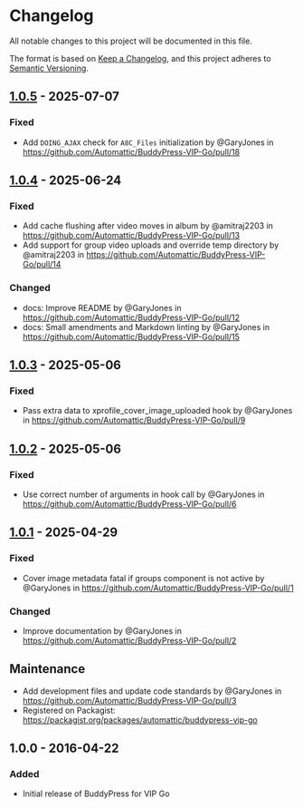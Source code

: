 # Changelog

All notable changes to this project will be documented in this file.

The format is based on [Keep a Changelog](https://keepachangelog.com/en/1.0.0/),
and this project adheres to [Semantic Versioning](https://semver.org/spec/v2.0.0.html).

## [1.0.5] - 2025-07-07

### Fixed

- Add `DOING_AJAX` check for `A8C_Files` initialization by @GaryJones in <https://github.com/Automattic/BuddyPress-VIP-Go/pull/18>

## [1.0.4] - 2025-06-24

### Fixed

- Add cache flushing after video moves in album by @amitraj2203 in <https://github.com/Automattic/BuddyPress-VIP-Go/pull/13>
- Add support for group video uploads and override temp directory by @amitraj2203 in <https://github.com/Automattic/BuddyPress-VIP-Go/pull/14>

### Changed

- docs: Improve README by @GaryJones in <https://github.com/Automattic/BuddyPress-VIP-Go/pull/12>
- docs: Small amendments and Markdown linting by @GaryJones in <https://github.com/Automattic/BuddyPress-VIP-Go/pull/15>

## [1.0.3] - 2025-05-06

### Fixed

- Pass extra data to xprofile_cover_image_uploaded hook by @GaryJones in <https://github.com/Automattic/BuddyPress-VIP-Go/pull/9>

## [1.0.2] - 2025-05-06

### Fixed

- Use correct number of arguments in hook call by @GaryJones in <https://github.com/Automattic/BuddyPress-VIP-Go/pull/6>

## [1.0.1] - 2025-04-29

### Fixed

- Cover image metadata fatal if groups component is not active by @GaryJones in <https://github.com/Automattic/BuddyPress-VIP-Go/pull/1>

### Changed

- Improve documentation by @GaryJones in <https://github.com/Automattic/BuddyPress-VIP-Go/pull/2>

## Maintenance

- Add development files and update code standards by @GaryJones in <https://github.com/Automattic/BuddyPress-VIP-Go/pull/3>
- Registered on Packagist: <https://packagist.org/packages/automattic/buddypress-vip-go>

## 1.0.0 - 2016-04-22

### Added

- Initial release of BuddyPress for VIP Go

[1.0.5]: https://github.com/automattic/buddypress-vip-go/compare/1.0.4...1.0.5
[1.0.4]: https://github.com/automattic/buddypress-vip-go/compare/1.0.3...1.0.4
[1.0.3]: https://github.com/automattic/buddypress-vip-go/compare/1.0.2...1.0.3
[1.0.2]: https://github.com/automattic/buddypress-vip-go/compare/1.0.1...1.0.2
[1.0.1]: https://github.com/automattic/buddypress-vip-go/compare/1.0.0...1.0.1
